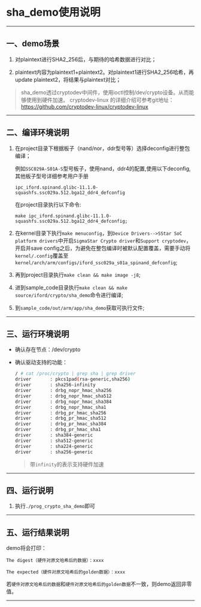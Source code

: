 ﻿# sha_demo使用说明

---

## 一、demo场景


1. 对plaintext进行SHA2_256后，与期待的哈希数据进行对比；

2. plaintext内容为plaintext1+plaintext2。对plaintext1进行SHA2_256哈希，再update plaintext2，将结果与plaintext对比；

> sha_demo透过cryptodev中间件，使用ioctl控制/dev/crypto设备。从而能够使用到硬件加速。
> cryptodev-linux 的详细介绍可参考git地址：https://github.com/cryptodev-linux/cryptodev-linux

---

## 二、编译环境说明

1. 在project目录下根据板子（nand/nor，ddr型号等）选择deconfig进行整包编译；

    例如`SSC029A-S01A-S`型号板子，使用nand，ddr4的配置,使用以下deconfig,其他板子型号详细参考用户手册

    `ipc_iford.spinand.glibc-11.1.0-squashfs.ssc029a.512.bga12_ddr4_defconfig`

    在project目录执行以下命令:

    `make ipc_iford.spinand.glibc-11.1.0-squashfs.ssc029a.512.bga12_ddr4_defconfig;`

2. 在kernel目录下执行`make menuconfig`，到`Device Drivers-->SStar SoC platform drivers`中开启`SigmaStar Crypto driver`和`Support cryptodev`，开启并save config之后，为避免在整包编译时被默认配置覆盖，需要手动将`kernel/.config`覆盖至`kernel/arch/arm/configs/iford_ssc029a_s01a_spinand_defconfig`;
3. 再到project目录执行`make clean && make image -j8`;
4. 进到sample_code目录执行`make clean && make source/iford/crypto/sha_demo`命令进行编译;
5. 到`sample_code/out/arm/app/sha_demo`获取可执行文件;

---

## 三、运行环境说明

* 确认存在节点：/dev/crypto

* 确认驱动支持的功能：

    ```bash
    / # cat /proc/crypto | grep sha | grep driver
    driver       : pkcs1pad(rsa-generic,sha256)
    driver       : sha256-infinity
    driver       : drbg_nopr_hmac_sha256
    driver       : drbg_nopr_hmac_sha512
    driver       : drbg_nopr_hmac_sha384
    driver       : drbg_nopr_hmac_sha1
    driver       : drbg_pr_hmac_sha256
    driver       : drbg_pr_hmac_sha512
    driver       : drbg_pr_hmac_sha384
    driver       : drbg_pr_hmac_sha1
    driver       : sha384-generic
    driver       : sha512-generic
    driver       : sha224-generic
    driver       : sha256-generic
    ```

    > 带`infinity`的表示支持硬件加速

---

## 四、运行说明

1. 执行`./prog_crypto_sha_demo`即可

---

## 五、运行结果说明

demo将会打印：

    The digest（硬件对原文哈希后的数据）：xxxx

    The expected（硬件对原文哈希后的golden数据）：xxxx

若`硬件对原文哈希后的数据`和`硬件对原文哈希后的golden数据`不一致，则demo返回非零值。

---